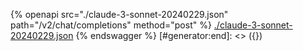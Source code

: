 [#generator:start]: <> ({ "template": "openapi" })
{% openapi src="./claude-3-sonnet-20240229.json" path="/v2/chat/completions" method="post" %}
[./claude-3-sonnet-20240229.json](./claude-3-sonnet-20240229.json)
{% endswagger %}
[#generator:end]: <> ({})